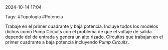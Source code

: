 2024-10-14 17:04

Tags: #Topologia #Potencia 

Trabaje en el primer cuadrante y baja potencia. Incluye todos los modelos dichos como Pump Circuits con el problema de que el voltaje de salida depende del de entrada y genera un alto rizado.
Circuitos que trabajan en el primer cuadrante a baja potencia incluyendo _Pump Circuits_. 




